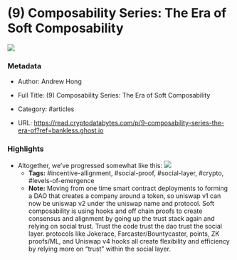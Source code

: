 # (9) Composability Series: The Era of Soft Composability

![](https://readwise-assets.s3.amazonaws.com/static/images/article4.6bc1851654a0.png)

### Metadata

- Author: Andrew Hong
- Full Title: (9) Composability Series: The Era of Soft Composability
- Category: #articles



- URL: https://read.cryptodatabytes.com/p/9-composability-series-the-era-of?ref=bankless.ghost.io

### Highlights

- Altogether, we’ve progressed somewhat like this:
  ![](https://substackcdn.com/image/fetch/f_auto,q_auto:good,fl_progressive:steep/https%3A%2F%2Fsubstack-post-media.s3.amazonaws.com%2Fpublic%2Fimages%2F3af84bfb-f98d-446d-a74e-4f17e91cb482_1183x844.jpeg)
    - **Tags:** #incentive-allignment, #social-proof, #social-layer, #crypto, #levels-of-emergence
    - **Note:** Moving from one time smart contract deployments to forming a DAO that creates a company around a token, so uniswap v1 can now be uniswap v2 under the uniswap name and protocol. Soft composability is using hooks and off chain proofs to create consensus and alignment by going up the trust stack again and relying on social trust. Trust the code trust the dao trust the social layer. protocols like Jokerace, Farcaster/Bountycaster, points, ZK proofs/ML, and Uniswap v4 hooks all create flexibility and efficiency by relying more on “trust” within the social layer.

